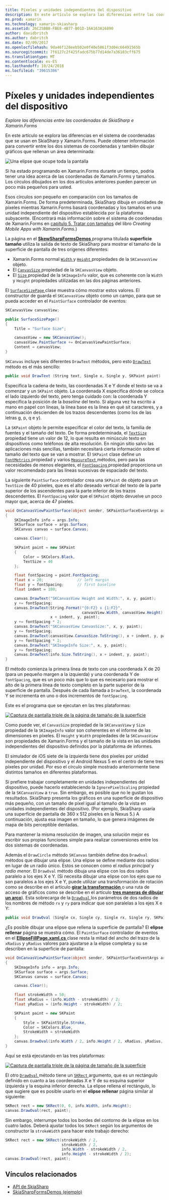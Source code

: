 ```yaml
---
title: Píxeles y unidades independientes del dispositivo
description: En este artículo se explora las diferencias entre las coordenadas de SkiaSharp e Xamarin.Forms y esto se muestra con código de ejemplo.
ms.prod: xamarin
ms.technology: xamarin-skiasharp
ms.assetid: 26C25BB8-FBE8-4B77-B01D-16A163A16890
author: davidbritch
ms.author: dabritch
ms.date: 02/09/2017
ms.openlocfilehash: 9da46f128eeb502e0f40e5861f3d04c66491565b
ms.sourcegitcommit: 7f6127c2f425fadc675b77d14de7a36103cff675
ms.translationtype: MT
ms.contentlocale: es-ES
ms.lasthandoff: 10/24/2018
ms.locfileid: "39615306"
---
```

# <a name="pixels-and-device-independent-units"></a>Píxeles y unidades independientes del dispositivo

_Explore las diferencias entre las coordenadas de SkiaSharp e Xamarin.Forms_

En este artículo se explora las diferencias en el sistema de coordenadas que se usan en SkiaSharp y Xamarin.Forms. Puede obtener información para convertir entre los dos sistemas de coordenadas y también dibujar gráficos que rellenan un área determinada:

![](pixels-images/screenfillexample.png "Una elipse que ocupe toda la pantalla")

Si ha estado programando en Xamarin.Forms durante un tiempo, podría tener una idea acerca de las coordenadas de Xamarin.Forms y tamaños. Los círculos dibujados en los dos artículos anteriores pueden parecer un poco más pequeños para usted.

Esos círculos *son* pequeño en comparación con los tamaños de Xamarin.Forms. De forma predeterminada, SkiaSharp dibuja en unidades de píxeles mientras Xamarin.Forms basará coordenadas y los tamaños en una unidad independiente del dispositivo establecida por la plataforma subyacente. (Encontrará más información sobre el sistema de coordenadas de Xamarin.Forms en [capítulo 5. Tratar con tamaños](~/xamarin-forms/creating-mobile-apps-xamarin-forms/summaries/chapter05.md) del libro *Creating Mobile Apps with Xamarin.Forms*.)

La página en el [ **SkewSharpFormsDemos** ](https://developer.xamarin.com/samples/xamarin-forms/SkiaSharpForms/Demos/) programa titulada **superficie tamaño** utiliza la salida de texto de SkiaSharp para mostrar el tamaño de la superficie de pantalla de tres orígenes diferentes:

- Xamarin.Forms normal [ `Width` ](xref:Xamarin.Forms.VisualElement.Width) y [ `Height` ](xref:Xamarin.Forms.VisualElement.Height) propiedades de la `SKCanvasView` objeto.
- El [ `CanvasSize` ](xref:SkiaSharp.Views.Forms.SKCanvasView.CanvasSize) propiedad de la `SKCanvasView` objeto.
- El [ `Size` ](xref:SkiaSharp.SKImageInfo.Size) propiedad de la `SKImageInfo` valor, que es coherente con la `Width` y `Height` propiedades utilizadas en las dos páginas anteriores.

El [ `SurfaceSizePage` ](https://github.com/xamarin/xamarin-forms-samples/blob/master/SkiaSharpForms/Demos/Demos/SkiaSharpFormsDemos/Basics/SurfaceSizePage.cs) clase muestra cómo mostrar estos valores. El constructor de guarda el `SKCanvasView` objeto como un campo, para que se pueda acceder en el `PaintSurface` controlador de eventos:

```csharp
SKCanvasView canvasView;

public SurfaceSizePage()
{
    Title = "Surface Size";

    canvasView = new SKCanvasView();
    canvasView.PaintSurface += OnCanvasViewPaintSurface;
    Content = canvasView;
}
```

`SKCanvas` incluye seis diferentes `DrawText` métodos, pero esto [ `DrawText` ](xref:SkiaSharp.SKCanvas.DrawText(System.String,System.Single,System.Single,SkiaSharp.SKPaint)) método es el más sencillo:

```csharp
public void DrawText (String text, Single x, Single y, SKPaint paint)
```

Especifica la cadena de texto, las coordenadas X e Y donde el texto se va a comenzar y un `SKPaint` objeto. La coordenada X especifica dónde se coloca el lado izquierdo del texto, pero tenga cuidado con: la coordenada Y especifica la posición de la *baseline* del texto. Si alguna vez ha escrito a mano en papel con líneas, la línea base es la línea en qué sit caracteres, y a continuación descienden de los trazos descendentes (como los de las letras g, p, q e y).

La `SKPaint` objeto le permite especificar el color del texto, la familia de fuentes y el tamaño del texto. De forma predeterminada, el [ `TextSize` ](xref:SkiaSharp.SKPaint.TextSize) propiedad tiene un valor de 12, lo que resulta en minúsculo texto en dispositivos como teléfonos de alta resolución. En ningún sitio salvo las aplicaciones más sencillas, también necesitará cierta información sobre el tamaño del texto que se van a mostrar. El `SKPaint` clase define un [ `FontMetrics` ](xref:SkiaSharp.SKPaint.FontMetrics) propiedad y varios [ `MeasureText` ](xref:SkiaSharp.SKPaint.MeasureText(System.String)) métodos, pero para las necesidades de menos elegantes, el [ `FontSpacing` ](xref:SkiaSharp.SKPaint.FontSpacing) propiedad proporciona un valor recomendado para las líneas sucesivas de espaciado del texto.

La siguiente `PaintSurface` controlador crea una `SKPaint` de objeto para un `TextSize` de 40 píxeles, que es el alto deseado vertical del texto de la parte superior de los ascendentes para la parte inferior de los trazos descendentes. El `FontSpacing` valor que el `SKPaint` objeto devuelve un poco mayor que, acerca de 47 píxeles.

```csharp
void OnCanvasViewPaintSurface(object sender, SKPaintSurfaceEventArgs args)
{
    SKImageInfo info = args.Info;
    SKSurface surface = args.Surface;
    SKCanvas canvas = surface.Canvas;

    canvas.Clear();

    SKPaint paint = new SKPaint
    {
        Color = SKColors.Black,
        TextSize = 40
    };

    float fontSpacing = paint.FontSpacing;
    float x = 20;               // left margin
    float y = fontSpacing;      // first baseline
    float indent = 100;

    canvas.DrawText("SKCanvasView Height and Width:", x, y, paint);
    y += fontSpacing;
    canvas.DrawText(String.Format("{0:F2} x {1:F2}",
                                  canvasView.Width, canvasView.Height),
                    x + indent, y, paint);
    y += fontSpacing * 2;
    canvas.DrawText("SKCanvasView CanvasSize:", x, y, paint);
    y += fontSpacing;
    canvas.DrawText(canvasView.CanvasSize.ToString(), x + indent, y, paint);
    y += fontSpacing * 2;
    canvas.DrawText("SKImageInfo Size:", x, y, paint);
    y += fontSpacing;
    canvas.DrawText(info.Size.ToString(), x + indent, y, paint);
}
```

El método comienza la primera línea de texto con una coordenada X de 20 (para un pequeño margen a la izquierda) y una coordenada Y de `fontSpacing`, que es un poco más que lo que es necesario para mostrar el alto de la primera línea de texto completo en la parte superior de la superficie de pantalla. Después de cada llamada a `DrawText`, la coordenada Y se incrementa en uno o dos incrementos de `fontSpacing`.

Este es el programa que se ejecutan en las tres plataformas:

[![](pixels-images/surfacesize-small.png "Captura de pantalla triple de la página de tamaño de la superficie")](pixels-images/surfacesize-large.png#lightbox "Triple captura de pantalla de la página de tamaño de la superficie")

Como puede ver, el `CanvasSize` propiedad de la `SKCanvasView` y `Size` propiedad de la `SKImageInfo` valor son coherentes en el informe de las dimensiones en píxeles. El `Height` y `Width` propiedades de la `SKCanvasView` son propiedades de Xamarin.Forms y el tamaño de la vista en las unidades independientes del dispositivo definidos por la plataforma de informes.

El simulador de iOS siete de la izquierda tiene dos píxeles por unidad independiente del dispositivo y el Android Nexus 5 en el centro de tiene tres píxeles por unidad. Por eso el círculo simple mostrado anteriormente tiene distintos tamaños en diferentes plataformas.

Si prefiere trabajar completamente en unidades independientes del dispositivo, puede hacerlo estableciendo la `IgnorePixelScaling` propiedad de la `SKCanvasView` a `true`. Sin embargo, es posible que no le gustan los resultados. SkiaSharp presenta los gráficos en una superficie de dispositivo más pequeño, con un tamaño de píxel igual al tamaño de la vista en unidades independientes del dispositivo. (Por ejemplo, SkiaSharp usaría una superficie de pantalla de 360 x 512 píxeles en la Nexus 5.) A continuación, ajusta esa imagen en tamaño, lo que genera imágenes de mapa de bits perceptible dentadas.

Para mantener la misma resolución de imagen, una solución mejor es escribir sus propias funciones simple para realizar conversiones entre los dos sistemas de coordenadas.

Además el `DrawCircle` método `SKCanvas` también define dos `DrawOval` métodos que dibujar una elipse. Una elipse se define mediante dos radios en lugar de un radio único. Estos se conocen como el *radius principal* y *radio menor*. El `DrawOval` método dibuja una elipse con los dos radios paralelo a los ejes X e Y. (Si necesita dibujar una elipse con los ejes que no son paralelos a los ejes X e Y, puede utilizar una transformación de rotación como se describe en el artículo [ **girar la transformación** ](../transforms/rotate.md) o una ruta de acceso de gráficos como se describe en el artículo [ **tres maneras de dibujar un arco**](../curves/arcs.md)). Esta sobrecarga de la [ `DrawOval` ](xref:SkiaSharp.SKCanvas.DrawOval(System.Single,System.Single,System.Single,System.Single,SkiaSharp.SKPaint)) los parámetros de dos radios de los nombres de método `rx` y `ry` para indicar que son paralelas a los ejes X e Y:

```csharp
public void DrawOval (Single cx, Single cy, Single rx, Single ry, SKPaint paint)
```

¿Es posible dibujar una elipse que rellena la superficie de pantalla? El **elipse rellenar** página se muestra cómo. El `PaintSurface` controlador de eventos en el [ **EllipseFillPage.xaml.cs** ](https://github.com/xamarin/xamarin-forms-samples/blob/master/SkiaSharpForms/Demos/Demos/SkiaSharpFormsDemos/Basics/EllipseFillPage.xaml.cs) clase resta la mitad del ancho del trazo de la `xRadius` y `yRadius` valores para ajustarse a la elipse completa y su se describen en la superficie de pantalla:

```csharp
void OnCanvasViewPaintSurface(object sender, SKPaintSurfaceEventArgs args)
{
    SKImageInfo info = args.Info;
    SKSurface surface = args.Surface;
    SKCanvas canvas = surface.Canvas;

    canvas.Clear();

    float strokeWidth = 50;
    float xRadius = (info.Width - strokeWidth) / 2;
    float yRadius = (info.Height - strokeWidth) / 2;

    SKPaint paint = new SKPaint
    {
        Style = SKPaintStyle.Stroke,
        Color = SKColors.Blue,
        StrokeWidth = strokeWidth
    };
    canvas.DrawOval(info.Width / 2, info.Height / 2, xRadius, yRadius, paint);
}
```

Aquí se está ejecutando en las tres plataformas:

[![](pixels-images/ellipsefill-small.png "Captura de pantalla triple de la página de tamaño de la superficie")](pixels-images/ellipsefill-large.png#lightbox "Triple captura de pantalla de la página de tamaño de la superficie")

El otro [ `DrawOval` ](xref:SkiaSharp.SKCanvas.DrawOval(SkiaSharp.SKRect,SkiaSharp.SKPaint)) método tiene un [ `SKRect` ](xref:SkiaSharp.SKRect) argumento, que es un rectángulo definido en cuanto a las coordenadas X e Y de su esquina superior izquierda y la esquina inferior derecha. La elipse rellena el rectángulo, lo que sugiere que es posible usarlo en el **elipse rellenar** página similar al siguiente:

```csharp
SKRect rect = new SKRect(0, 0, info.Width, info.Height);
canvas.DrawOval(rect, paint);
```

Sin embargo, interrumpe todos los bordes del contorno de la elipse en los cuatro lados. Deberá ajustar todos los `SKRect` según los argumentos de constructor la `strokeWidth` para hacer este trabajo derecho:

```csharp
SKRect rect = new SKRect(strokeWidth / 2,
                         strokeWidth / 2,
                         info.Width - strokeWidth / 2,
                         info.Height - strokeWidth / 2);
canvas.DrawOval(rect, paint);
```


## <a name="related-links"></a>Vínculos relacionados

- [API de SkiaSharp](https://docs.microsoft.com/dotnet/api/skiasharp)
- [SkiaSharpFormsDemos (ejemplo)](https://developer.xamarin.com/samples/xamarin-forms/SkiaSharpForms/Demos/)
